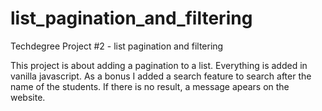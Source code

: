 # list_pagination_and_filtering
 Techdegree Project #2 - list pagination and filtering
 
 This project is about adding a pagination to a list. Everything is added in vanilla javascript. As a bonus I added a search feature to search after the name of the students. If there is no result, a message apears on the website. 
